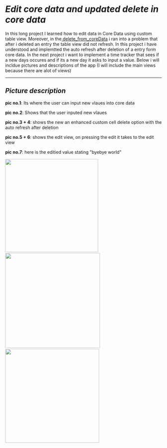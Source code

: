 # *Edit core data and updated delete in core data*

In this long project I learned how to edit data in Core Data using custom table view. Moreover, in the[ delete_from_coreData](https://github.com/DanMint/IOS-apps/tree/main/CoreData_Pracice/delete_from_coreData) i ran into a problem that after i deleted an entry the table view did not refresh. In this project i have understood and implemtted the auto refresh after deletion of a entry form core data. In the next project i want to implement a time tracker that sees if a new days occures and if its a new day it asks to input a value. Below i will incldue pictures and descriptions of the app (I will include the main views because there are alot of views)

--------------------------------------------------------------------------------------------------------------------------------------------------------------------

## *Picture description*

**pic no.1**: Its where the user can input new vlaues into core data

**pic no.2**: Shows that the user inputed new vlaues 

**pic no.3 + 4**: shows the new an enhanced custom cell delete option with the auto refresh after deletion

**pic no.5 + 6**: shows the edit view, on pressing the edit it takes to the edit view

**pic no.7**: here is the editied value stating "byebye world"


<p float="left">
  <img src="https://user-images.githubusercontent.com/67702241/132886977-4f596fe0-5e45-4d6e-8ef4-9f8e57605db2.png" width="299" />
  &nbsp;&nbsp;
  <img src="https://user-images.githubusercontent.com/67702241/132887040-31212480-5b23-416f-bf07-2c0db4847f67.png" width="305" /> 
  &nbsp;&nbsp;
  <img src="https://user-images.githubusercontent.com/67702241/132887048-d50b6d39-eb2d-4c03-940b-a829f8d56226.png" width="302" />
</p>

<!-- <p float="left">
  <img src="https://user-images.githubusercontent.com/67702241/132356243-6e95d28f-9384-4fab-82ab-9a5b1e92780c.png" width="299" />
  &nbsp;&nbsp;
  <img src="https://user-images.githubusercontent.com/67702241/132356272-2d538d94-9a1d-4cfe-8464-954620f0b685.png" width="301" /> 
  &nbsp;&nbsp;
  <img src="https://user-images.githubusercontent.com/67702241/132356757-ad8caf1f-4e09-4f35-accd-d32f1fb62754.png" width="308" />
</p>

 -->


